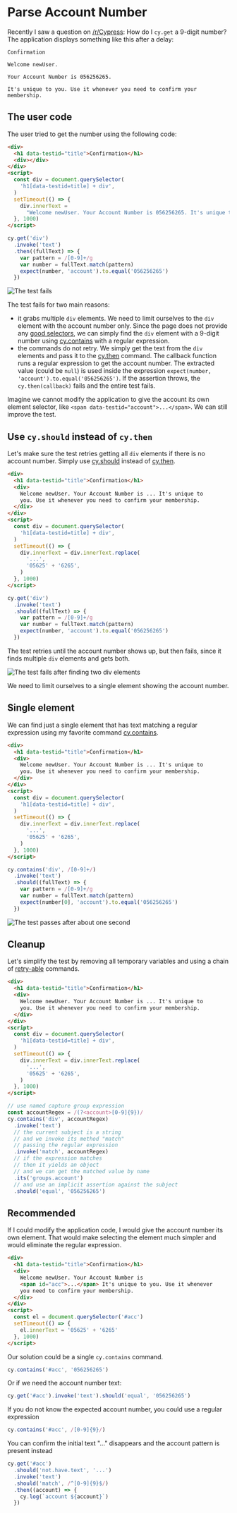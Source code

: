 # Parse Account Number

Recently I saw a question on [/r/Cypress](https://www.reddit.com/r/Cypress/): How do I `cy.get` a 9-digit number? The application displays something like this after a delay:

```
Confirmation

Welcome newUser.

Your Account Number is 056256265.

It's unique to you. Use it whenever you need to confirm your membership.
```

## The user code

The user tried to get the number using the following code:

<!-- fiddle.skip The user code -->

```html hide
<div>
  <h1 data-testid="title">Confirmation</h1>
  <div></div>
</div>
<script>
  const div = document.querySelector(
    'h1[data-testid=title] + div',
  )
  setTimeout(() => {
    div.innerText =
      "Welcome newUser. Your Account Number is 056256265. It's unique to you. Use it whenever you need to confirm your membership."
  }, 1000)
</script>
```

```js
cy.get('div')
  .invoke('text')
  .then((fullText) => {
    var pattern = /[0-9]+/g
    var number = fullText.match(pattern)
    expect(number, 'account').to.equal('056256265')
  })
```

<!-- fiddle-end -->

![The test fails](./pics/parse1.png)

The test fails for two main reasons:

- it grabs multiple `div` elements. We need to limit ourselves to the `div` element with the account number only. Since the page does not provide any [good selectors](../commands/querying.md), we can simply find the `div` element with a 9-digit number using [cy.contains](https://on.cypress.io/contains) with a regular expression.
- the commands do not retry. We simply get the text from the `div` elements and pass it to the [cy.then](https://on.cypress.io/then) command. The callback function runs a regular expression to get the account number. The extracted value (could be `null`) is used inside the expression `expect(number, 'account').to.equal('056256265')`. If the assertion throws, the `cy.then(callback)` fails and the entire test fails.

Imagine we cannot modify the application to give the account its own element selector, like `<span data-testid="account">...</span>`. We can still improve the test.

## Use `cy.should` instead of `cy.then`

Let's make sure the test retries getting all `div` elements if there is no account number. Simply use [cy.should](https://on.cypress.io/should) instead of [cy.then](https://on.cypress.io/then).

<!-- fiddle.skip Retry using cy.should -->

```html hide
<div>
  <h1 data-testid="title">Confirmation</h1>
  <div>
    Welcome newUser. Your Account Number is ... It's unique to
    you. Use it whenever you need to confirm your membership.
  </div>
</div>
<script>
  const div = document.querySelector(
    'h1[data-testid=title] + div',
  )
  setTimeout(() => {
    div.innerText = div.innerText.replace(
      '...',
      '05625' + '6265',
    )
  }, 1000)
</script>
```

```js
cy.get('div')
  .invoke('text')
  .should((fullText) => {
    var pattern = /[0-9]+/g
    var number = fullText.match(pattern)
    expect(number, 'account').to.equal('056256265')
  })
```

<!-- fiddle-end -->

The test retries until the account number shows up, but then fails, since it finds multiple `div` elements and gets both.

![The test fails after finding two div elements](./pics/parse2.png)

We need to limit ourselves to a single element showing the account number.

## Single element

We can find just a single element that has text matching a regular expression using my favorite command [cy.contains](https://on.cypress.io/contains).

<!-- fiddle Find a single element -->

```html hide
<div>
  <h1 data-testid="title">Confirmation</h1>
  <div>
    Welcome newUser. Your Account Number is ... It's unique to
    you. Use it whenever you need to confirm your membership.
  </div>
</div>
<script>
  const div = document.querySelector(
    'h1[data-testid=title] + div',
  )
  setTimeout(() => {
    div.innerText = div.innerText.replace(
      '...',
      '05625' + '6265',
    )
  }, 1000)
</script>
```

```js
cy.contains('div', /[0-9]+/)
  .invoke('text')
  .should((fullText) => {
    var pattern = /[0-9]+/g
    var number = fullText.match(pattern)
    expect(number[0], 'account').to.equal('056256265')
  })
```

<!-- fiddle-end -->

![The test passes after about one second](./pics/parse3.png)

## Cleanup

Let's simplify the test by removing all temporary variables and using a chain of [retry-able](./retry-ability.md) commands.

<!-- fiddle Fluent chain of retry-able commands -->

```html hide
<div>
  <h1 data-testid="title">Confirmation</h1>
  <div>
    Welcome newUser. Your Account Number is ... It's unique to
    you. Use it whenever you need to confirm your membership.
  </div>
</div>
<script>
  const div = document.querySelector(
    'h1[data-testid=title] + div',
  )
  setTimeout(() => {
    div.innerText = div.innerText.replace(
      '...',
      '05625' + '6265',
    )
  }, 1000)
</script>
```

```js
// use named capture group expression
const accountRegex = /(?<account>[0-9]{9})/
cy.contains('div', accountRegex)
  .invoke('text')
  // the current subject is a string
  // and we invoke its method "match"
  // passing the regular expression
  .invoke('match', accountRegex)
  // if the expression matches
  // then it yields an object
  // and we can get the matched value by name
  .its('groups.account')
  // and use an implicit assertion against the subject
  .should('equal', '056256265')
```

<!-- fiddle-end -->

## Recommended

If I could modify the application code, I would give the account number its own element. That would make selecting the element much simpler and would eliminate the regular expression.

<!-- fiddle Recommended markup -->

```html hide
<div>
  <h1 data-testid="title">Confirmation</h1>
  <div>
    Welcome newUser. Your Account Number is
    <span id="acc">...</span> It's unique to you. Use it whenever
    you need to confirm your membership.
  </div>
</div>
<script>
  const el = document.querySelector('#acc')
  setTimeout(() => {
    el.innerText = '05625' + '6265'
  }, 1000)
</script>
```

Our solution could be a single `cy.contains` command.

```js
cy.contains('#acc', '056256265')
```

Or if we need the account number text:

```js
cy.get('#acc').invoke('text').should('equal', '056256265')
```

If you do not know the expected account number, you could use a regular expression

```js
cy.contains('#acc', /[0-9]{9}/)
```

You can confirm the initial text "..." disappears and the account pattern is present instead

```js
cy.get('#acc')
  .should('not.have.text', '...')
  .invoke('text')
  .should('match', /^[0-9]{9}$/)
  .then((account) => {
    cy.log(`account ${account}`)
  })
```

<!-- fiddle-end -->
